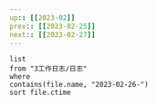 ```yaml
---
up:: [[2023-02]]
prev:: [[2023-02-25]]
next:: [[2023-02-27]]
---
```


```dataview
list
from "3工作日志/日志"
where
contains(file.name, "2023-02-26-")
sort file.ctime
```